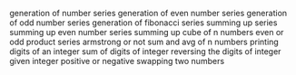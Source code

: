 generation of number series
generation of even number series
generation of odd number series
generation of fibonacci series
summing up series
summing up even number series
summing up cube of n numbers
even or odd
product series
armstrong or not
sum and avg of n numbers
printing digits of an integer
sum of digits of integer
reversing the digits of integer
given integer positive or negative
swapping two numbers
